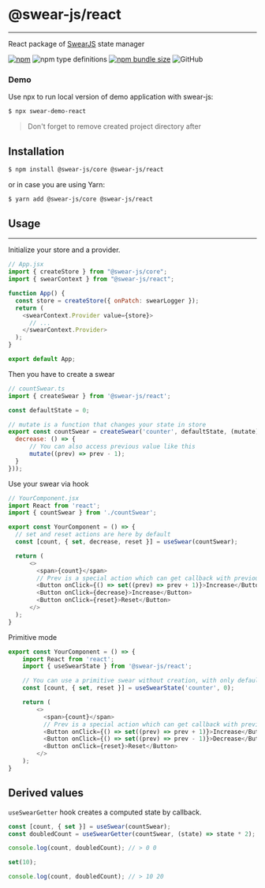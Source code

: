 # @swear-js/react
___
React package of [SwearJS](https://github.com/soundsnick/swear-js) state manager

[![npm](https://img.shields.io/npm/v/@swear-js/react?style=flat-square)](https://www.npmjs.com/package/@swear-js/react)
![npm type definitions](https://img.shields.io/npm/types/@swear-js/react?style=flat-square)
[![npm bundle size](https://img.shields.io/bundlephobia/minzip/@swear-js/react?style=flat-square)](https://bundlephobia.com/result?p=@swear-js/react)
![GitHub](https://img.shields.io/github/license/soundsnick/swear-js?style=flat-square)

### Demo
Use npx to run local version of demo application with swear-js:
```bash
$ npx swear-demo-react
```
> Don't forget to remove created project directory after


## Installation
```bash
$ npm install @swear-js/core @swear-js/react
```

or in case you are using Yarn:
```bash
$ yarn add @swear-js/core @swear-js/react
```

## Usage
___
Initialize your store and a provider.

```javascript
// App.jsx
import { createStore } from "@swear-js/core";
import { swearContext } from "@swear-js/react";

function App() {
  const store = createStore({ onPatch: swearLogger });
  return (
    <swearContext.Provider value={store}>
      // ...
    </swearContext.Provider>
  );
}

export default App;
```

Then you have to create a swear
```javascript
// countSwear.ts
import { createSwear } from '@swear-js/react';

const defaultState = 0;

// mutate is a function that changes your state in store
export const countSwear = createSwear('counter', defaultState, (mutate) => ({
  decrease: () => {
      // You can also access previous value like this
      mutate((prev) => prev - 1);
  }
}));
```

Use your swear via hook
```javascript
// YourComponent.jsx
import React from 'react';
import { countSwear } from './countSwear';

export const YourComponent = () => {
  // set and reset actions are here by default
  const [count, { set, decrease, reset }] = useSwear(countSwear);

  return (
      <>
        <span>{count}</span>
        // Prev is a special action which can get callback with previous value
        <Button onClick={() => set((prev) => prev + 1)}>Increase</Button>
        <Button onClick={decrease}>Increase</Button>
        <Button onClick={reset}>Reset</Button>
      </>
  );
}
```

Primitive mode
```javascript
export const YourComponent = () => {
    import React from 'react';
    import { useSwearState } from '@swear-js/react';

    // You can use a primitive swear without creation, with only default `set` and `reset` actions
    const [count, { set, reset }] = useSwearState('counter', 0);

    return (
        <>
          <span>{count}</span>
          // Prev is a special action which can get callback with previous value
          <Button onClick={() => set((prev) => prev + 1)}>Increase</Button>
          <Button onClick={() => set((prev) => prev - 1)}>Decrease</Button>
          <Button onClick={reset}>Reset</Button>
        </>
    );
}
```


## Derived values
`useSwearGetter` hook creates a computed state by callback.
```javascript
const [count, { set }] = useSwear(countSwear);
const doubledCount = useSwearGetter(countSwear, (state) => state * 2);

console.log(count, doubledCount); // > 0 0

set(10);

console.log(count, doubledCount); // > 10 20
```
